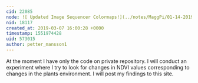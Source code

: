 ```yaml
---
cid: 22085
node: ![ Updated Image Sequencer Colormaps!](../notes/MaggPi/01-14-2019/updated-image-sequencer-colormaps)
nid: 18117
created_at: 2019-03-07 16:00:28 +0000
timestamp: 1551974428
uid: 573015
author: petter_mansson1
---
```


At the moment I have only the code on private repository. I will conduct an experiment where I try to look for changes in NDVI values corresponding to changes in the plants environment. I will post my findings to this site.